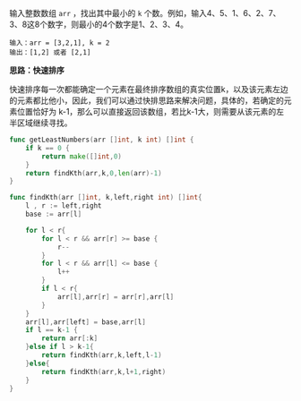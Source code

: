 输入整数数组 `arr` ，找出其中最小的 `k` 个数。例如，输入4、5、1、6、2、7、3、8这8个数字，则最小的4个数字是1、2、3、4。

```
输入：arr = [3,2,1], k = 2
输出：[1,2] 或者 [2,1]
```



<b>思路：快速排序</b>

快速排序每一次都能确定一个元素在最终排序数组的真实位置k，以及该元素左边的元素都比他小，因此，我们可以通过快排思路来解决问题，具体的，若确定的元素位置恰好为 k-1，那么可以直接返回该数组，若比k-1大，则需要从该元素的左半区域继续寻找。

```go
func getLeastNumbers(arr []int, k int) []int {
    if k == 0 {
        return make([]int,0)
    }
    return findKth(arr,k,0,len(arr)-1)
}

func findKth(arr []int, k,left,right int) []int{
    l , r := left,right
    base := arr[l]

    for l < r{
        for l < r && arr[r] >= base {
            r--
        }
        for l < r && arr[l] <= base {
            l++
        }
        if l < r{
            arr[l],arr[r] = arr[r],arr[l]
        }
    } 
    arr[l],arr[left] = base,arr[l]
    if l == k-1 {
        return arr[:k]
    }else if l > k-1{
        return findKth(arr,k,left,l-1)
    }else{
        return findKth(arr,k,l+1,right)
    }
}
```

